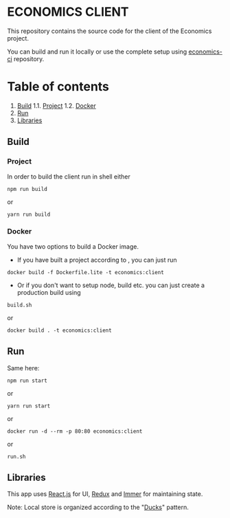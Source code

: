 # ECONOMICS CLIENT

This repository contains the source code for the client of the Economics project.

You can build and run it locally or use the complete setup using [economics-ci](https://github.com/AlexanderShelyugov/economics-ci) repository.

# Table of contents
1. [Build](#Build)
1.1. [Project](#Project)
1.2. [Docker](#Docker)
2. [Run](#Run)
3. [Libraries](#Libraries)

## Build

### Project
In order to build the client run in shell either
```
npm run build
```

or
```
yarn run build
```

### Docker
You have two options to build a Docker image.
* If you have built a project according to , you can just run 
```
docker build -f Dockerfile.lite -t economics:client
```
* Or if you don't want to setup node, build etc. you can just create a production build using
```
build.sh
```
or
```
docker build . -t economics:client
```

## Run

Same here:
```
npm run start
```

or
```
yarn run start
```
or
```
docker run -d --rm -p 80:80 economics:client
```
or
```
run.sh
```

## Libraries
This app uses [React.js](reactjs.org) for UI, [Redux](redux.js.org) and [Immer](https://immerjs.github.io/immer/) for maintaining state.

Note: Local store is organized according to the "[Ducks](https://github.com/erikras/ducks-modular-redux)" pattern.